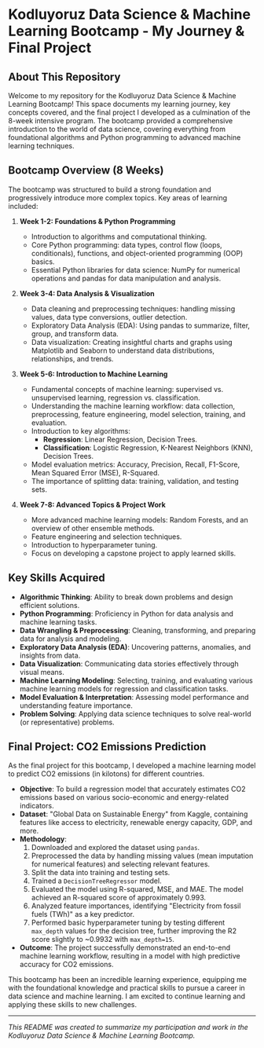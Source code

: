 # Kodluyoruz Data Science & Machine Learning Bootcamp - My Journey & Final Project

## About This Repository

Welcome to my repository for the Kodluyoruz Data Science & Machine Learning Bootcamp! This space documents my learning journey, key concepts covered, and the final project I developed as a culmination of the 8-week intensive program. The bootcamp provided a comprehensive introduction to the world of data science, covering everything from foundational algorithms and Python programming to advanced machine learning techniques.

## Bootcamp Overview (8 Weeks)

The bootcamp was structured to build a strong foundation and progressively introduce more complex topics. Key areas of learning included:

1.  **Week 1-2: Foundations & Python Programming**
    *   Introduction to algorithms and computational thinking.
    *   Core Python programming: data types, control flow (loops, conditionals), functions, and object-oriented programming (OOP) basics.
    *   Essential Python libraries for data science: NumPy for numerical operations and pandas for data manipulation and analysis.

2.  **Week 3-4: Data Analysis & Visualization**
    *   Data cleaning and preprocessing techniques: handling missing values, data type conversions, outlier detection.
    *   Exploratory Data Analysis (EDA): Using pandas to summarize, filter, group, and transform data.
    *   Data visualization: Creating insightful charts and graphs using Matplotlib and Seaborn to understand data distributions, relationships, and trends.

3.  **Week 5-6: Introduction to Machine Learning**
    *   Fundamental concepts of machine learning: supervised vs. unsupervised learning, regression vs. classification.
    *   Understanding the machine learning workflow: data collection, preprocessing, feature engineering, model selection, training, and evaluation.
    *   Introduction to key algorithms:
        *   **Regression**: Linear Regression, Decision Trees.
        *   **Classification**: Logistic Regression, K-Nearest Neighbors (KNN), Decision Trees.
    *   Model evaluation metrics: Accuracy, Precision, Recall, F1-Score, Mean Squared Error (MSE), R-Squared.
    *   The importance of splitting data: training, validation, and testing sets.

4.  **Week 7-8: Advanced Topics & Project Work**
    *   More advanced machine learning models: Random Forests, and an overview of other ensemble methods.
    *   Feature engineering and selection techniques.
    *   Introduction to hyperparameter tuning.
    *   Focus on developing a capstone project to apply learned skills.

## Key Skills Acquired

*   **Algorithmic Thinking**: Ability to break down problems and design efficient solutions.
*   **Python Programming**: Proficiency in Python for data analysis and machine learning tasks.
*   **Data Wrangling & Preprocessing**: Cleaning, transforming, and preparing data for analysis and modeling.
*   **Exploratory Data Analysis (EDA)**: Uncovering patterns, anomalies, and insights from data.
*   **Data Visualization**: Communicating data stories effectively through visual means.
*   **Machine Learning Modeling**: Selecting, training, and evaluating various machine learning models for regression and classification tasks.
*   **Model Evaluation & Interpretation**: Assessing model performance and understanding feature importance.
*   **Problem Solving**: Applying data science techniques to solve real-world (or representative) problems.

## Final Project: CO2 Emissions Prediction

As the final project for this bootcamp, I developed a machine learning model to predict CO2 emissions (in kilotons) for different countries.

*   **Objective**: To build a regression model that accurately estimates CO2 emissions based on various socio-economic and energy-related indicators.
*   **Dataset**: "Global Data on Sustainable Energy" from Kaggle, containing features like access to electricity, renewable energy capacity, GDP, and more.
*   **Methodology**:
    1.  Downloaded and explored the dataset using `pandas`.
    2.  Preprocessed the data by handling missing values (mean imputation for numerical features) and selecting relevant features.
    3.  Split the data into training and testing sets.
    4.  Trained a `DecisionTreeRegressor` model.
    5.  Evaluated the model using R-squared, MSE, and MAE. The model achieved an R-squared score of approximately 0.993.
    6.  Analyzed feature importances, identifying "Electricity from fossil fuels (TWh)" as a key predictor.
    7.  Performed basic hyperparameter tuning by testing different `max_depth` values for the decision tree, further improving the R2 score slightly to ~0.9932 with `max_depth=15`.
*   **Outcome**: The project successfully demonstrated an end-to-end machine learning workflow, resulting in a model with high predictive accuracy for CO2 emissions.

This bootcamp has been an incredible learning experience, equipping me with the foundational knowledge and practical skills to pursue a career in data science and machine learning. I am excited to continue learning and applying these skills to new challenges.

---

*This README was created to summarize my participation and work in the Kodluyoruz Data Science & Machine Learning Bootcamp.*
